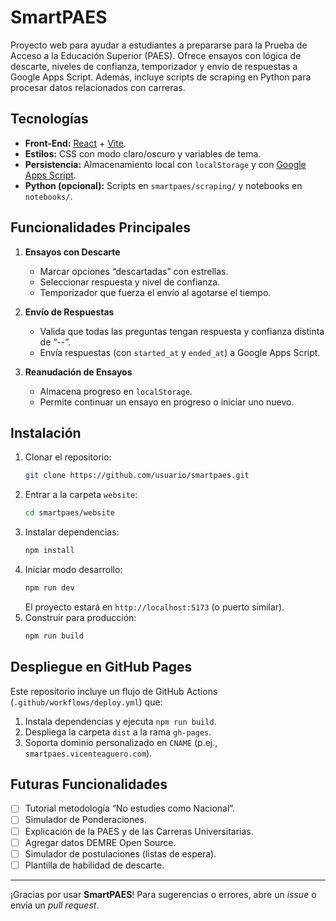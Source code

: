 # SmartPAES

Proyecto web para ayudar a estudiantes a prepararse para la Prueba de Acceso a la Educación Superior (PAES). Ofrece ensayos con lógica de descarte, niveles de confianza, temporizador y envío de respuestas a Google Apps Script. Además, incluye scripts de scraping en Python para procesar datos relacionados con carreras.

## Tecnologías

- **Front-End:** [React](https://reactjs.org/) + [Vite](https://vitejs.dev/).
- **Estilos:** CSS con modo claro/oscuro y variables de tema.
- **Persistencia:** Almacenamiento local con `localStorage` y con [Google Apps Script](https://www.google.com/script/start/).
- **Python (opcional):** Scripts en `smartpaes/scraping/` y notebooks en `notebooks/`.

## Funcionalidades Principales

1. **Ensayos con Descarte**

   - Marcar opciones “descartadas” con estrellas.
   - Seleccionar respuesta y nivel de confianza.
   - Temporizador que fuerza el envío al agotarse el tiempo.

2. **Envío de Respuestas**

   - Valida que todas las preguntas tengan respuesta y confianza distinta de “--”.
   - Envía respuestas (con `started_at` y `ended_at`) a Google Apps Script.

3. **Reanudación de Ensayos**
   - Almacena progreso en `localStorage`.
   - Permite continuar un ensayo en progreso o iniciar uno nuevo.

## Instalación

1. Clonar el repositorio:
   ```bash
   git clone https://github.com/usuario/smartpaes.git
   ```
2. Entrar a la carpeta `website`:
   ```bash
   cd smartpaes/website
   ```
3. Instalar dependencias:
   ```bash
   npm install
   ```
4. Iniciar modo desarrollo:
   ```bash
   npm run dev
   ```
   El proyecto estará en `http://localhost:5173` (o puerto similar).
5. Construir para producción:
   ```bash
   npm run build
   ```

## Despliegue en GitHub Pages

Este repositorio incluye un flujo de GitHub Actions (`.github/workflows/deploy.yml`) que:

1. Instala dependencias y ejecuta `npm run build`.
2. Despliega la carpeta `dist` a la rama `gh-pages`.
3. Soporta dominio personalizado en `CNAME` (p.ej., `smartpaes.vicenteaguero.com`).

## Futuras Funcionalidades

- [ ] Tutorial metodología “No estudies como Nacional”.
- [ ] Simulador de Ponderaciones.
- [ ] Explicación de la PAES y de las Carreras Universitarias.
- [ ] Agregar datos DEMRE Open Source.
- [ ] Simulador de postulaciones (listas de espera).
- [ ] Plantilla de habilidad de descarte.

---

¡Gracias por usar **SmartPAES**! Para sugerencias o errores, abre un _issue_ o envía un _pull request_.
